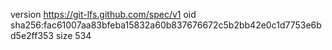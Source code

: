version https://git-lfs.github.com/spec/v1
oid sha256:fac61007aa83bfeba15832a60b837676672c5b2bb42e0c1d7753e6bd5e2ff353
size 534
